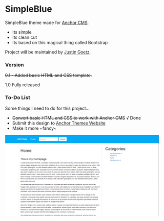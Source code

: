# SimpleBlue

SimpleBlue theme made for [Anchor CMS](http://anchorcms.com/).
  - Its simple
  - Its clean cut
  - Its based on this magical thing called Bootstrap

Project will be maintained by [Justin Goetz](https://www.justingoetz.net).



### Version
~~0.1 - Added basic HTML and CSS template.~~

1.0 Fully released

### To-Do List

Some things I need to do for this project...
* ~~Convert basic HTML and CSS to work with Anchor CMS~~ √ Done
* Submit this design to [Anchor Themes Website](http://anchorthemes.com/)
* Make it more ~fancy~

![Screenshot](<https://raw.githubusercontent.com/Justin417/SimpleBlogDesign/master/Screen%20Shots/screencap_1.png>)